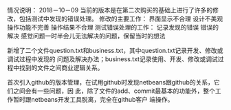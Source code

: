 情况说明：
2018－10－09
当前的版本是在第二次购买的基础上进行了许多的修改，包括测试中发现的错误处理。
修改的主要工作：
    界面显示不合理
    设计不美观
    操作功能不完善
    操作结果不合理
测试错误处理的工作：
    记录发现的错误
    错误的解决
    感觉问题一时半会儿无法解决的问题，保留当时的想法

新增了二个文件question.txt和business.txt，其中question.txt记录开发、修改或调试过程中发现的
问题及解决办法；business.txt记录使用、开发、修改或调试过程中找到的文件之间商业逻辑关系。

首次引入github的版本管理，在试用github时发现netbeans跟github的关系，它们之间会有一些问题，因
此，除了文件的add、commit最基本的功能外，整个工作暂时跟netbeans开发工具脱离，完全在github客户
端操作。

